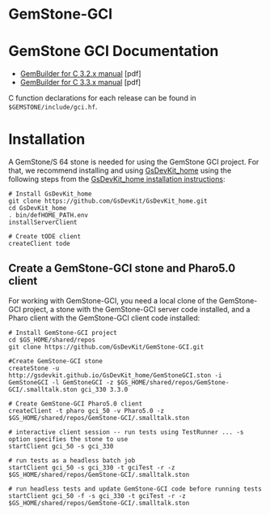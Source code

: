 # GemStone-GCI

# GemStone GCI Documentation

- [GemBuilder for C 3.2.x manual](https://downloads.gemtalksystems.com/docs/GemStone64/3.2.x/GS64-GemBuilderforC-3.2.pdf) [pdf]
- [GemBuilder for C 3.3.x manual](https://downloads.gemtalksystems.com/docs/GemStone64/3.3.x/GS64-GemBuilderforC-3.3.pdf) [pdf]

C function declarations for each release can be found in `$GEMSTONE/include/gci.hf`.

# Installation
A GemStone/S 64 stone is needed for using the GemStone GCI project. 
For that, we recommend installing and using [GsDevKit_home](https://github.com/GsDevKit/GsDevKit_home) using the following steps from the [GsDevKit_home installation instructions]( https://github.com/GsDevKit/GsDevKit_home#installation):

```
# Install GsDevKit_home
git clone https://github.com/GsDevKit/GsDevKit_home.git
cd GsDevKit_home
. bin/defHOME_PATH.env
installServerClient

# Create tODE client
createClient tode
```

## Create a GemStone-GCI stone and Pharo5.0 client
For working with GemStone-GCI, you need a local clone of the GemStone-GCI project, a stone with the GemStone-GCI server code installed,  and a Pharo client with the GemStone-GCI client code installed:

```
# Install GemStone-GCI project
cd $GS_HOME/shared/repos
git clone https://github.com/GsDevKit/GemStone-GCI.git

#Create GemStone-GCI stone
createStone -u http://gsdevkit.github.io/GsDevKit_home/GemStoneGCI.ston -i GemStoneGCI -l GemStoneGCI -z $GS_HOME/shared/repos/GemStone-GCI/.smalltalk.ston gci_330 3.3.0

# Create GemStone-GCI Pharo5.0 client
createClient -t pharo gci_50 -v Pharo5.0 -z $GS_HOME/shared/repos/GemStone-GCI/.smalltalk.ston

# interactive client session -- run tests using TestRunner ... -s option specifies the stone to use
startClient gci_50 -s gci_330

# run tests as a headless batch job
startClient gci_50 -s gci_330 -t gciTest -r -z $GS_HOME/shared/repos/GemStone-GCI/.smalltalk.ston

# run headless tests and update GemStone-GCI code before running tests
startClient gci_50 -f -s gci_330 -t gciTest -r -z $GS_HOME/shared/repos/GemStone-GCI/.smalltalk.ston
```
